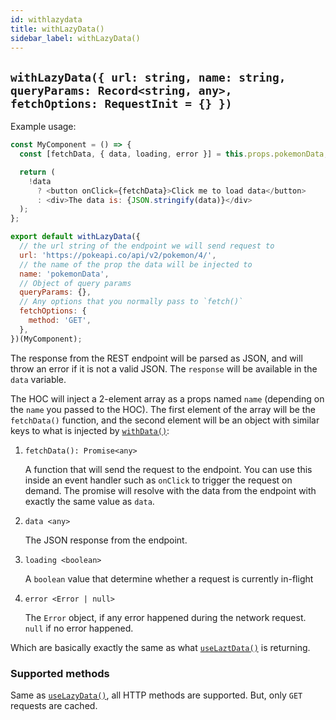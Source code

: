 ```yaml
---
id: withlazydata
title: withLazyData()
sidebar_label: withLazyData()
---
```


## `withLazyData({ url: string, name: string, queryParams: Record<string, any>, fetchOptions: RequestInit = {} })`

Example usage:
```javascript
const MyComponent = () => {
  const [fetchData, { data, loading, error }] = this.props.pokemonData;

  return (
    !data
      ? <button onClick={fetchData}>Click me to load data</button>
      : <div>The data is: {JSON.stringify(data)}</div>
  );
};

export default withLazyData({
  // the url string of the endpoint we will send request to
  url: 'https://pokeapi.co/api/v2/pokemon/4/',
  // the name of the prop the data will be injected to
  name: 'pokemonData', 
  // Object of query params
  queryParams: {},
  // Any options that you normally pass to `fetch()`
  fetchOptions: {
    method: 'GET',
  }, 
})(MyComponent);
```

The response from the REST endpoint will be parsed as JSON, and will throw an error if it is not a valid JSON. The `response` will be available in the `data` variable.

The HOC will inject a 2-element array as a props named `name` (depending on the `name` you passed to the HOC). The first element of the array will be the `fetchData()` function, and the second element will be an object with similar keys to what is injected by [`withData()`](./withData.md):

1. `fetchData(): Promise<any>`

    A function that will send the request to the endpoint. You can use this inside an event handler such as `onClick` to trigger the request on demand. The promise will resolve with the data from the endpoint with exactly the same value as `data`.

2. `data <any>`

    The JSON response from the endpoint.

3. `loading <boolean>`

    A `boolean` value that determine whether a request is currently in-flight

4. `error <Error | null>`

    The `Error` object, if any error happened during the network request. `null` if no error happened.

Which are basically exactly the same as what [`useLaztData()`](../hooks/useLazyData.md) is returning.

### Supported methods
Same as [`useLazyData()`](../hooks/useLazyData.md), all HTTP methods are supported. But, only `GET` requests are cached.